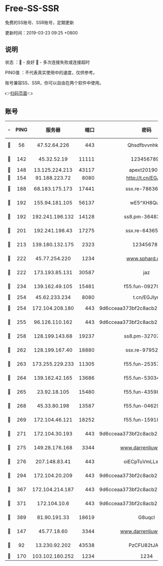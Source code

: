 # Free-SS-SSR

免费的SS账号、SSR账号，定期更新

更新时间：2019-03-23 09:25 +0800

## 说明

状态     ：🙂 - 良好 🙁 - 多次连接失败或连接超时

PING值   ：不代表真实使用中的速度，仅供参考。

账号兼容SS、SSR，你可以自由在两个软件中使用。

👉[扫码页面](https://liesauer.github.io/Free-SS-SSR/)👈

## 账号

|-|PING|服务器|端口|密码|加密方式|区域|
|:----:|:----:|:-----:|-----:|:----:|:----:|:----:|
|🙂|56|47.52.64.226|443|Qhsdfbvvnhkm1|aes-256-cfb|HK|
|🙂|142|45.32.52.19|11111|1234567890|aes-256-cfb|JP|
|🙂|148|13.125.224.213|43117|apext2019005|chacha20|KR|
|🙂|154|91.188.223.72|8080|http://t.cn/EGJIyrl|rc4-md5|RU|
|🙂|188|68.183.175.173|17441|ssx.re-78636175|aes-256-cfb|US|
|🙂|192|155.94.181.105|56137|wE5^XH8Quw|aes-256-cfb|US|
|🙂|192|192.241.196.132|14128|ss8.pm-36483349|aes-256-cfb|US|
|🙂|201|192.241.198.43|17275|ssx.re-64365080|aes-256-cfb|US|
|🙂|213|139.180.132.175|2323|123456789|aes-256-cfb|SG|
|🙂|222|45.77.254.220|1234|www.sphard.com|aes-256-cfb|SG|
|🙂|222|173.193.85.131|30587|jaz|aes-256-cfb|US|
|🙂|234|139.162.49.105|15481|f55.fun-09270327|aes-256-cfb|SG|
|🙂|254|45.62.233.234|8080|t.cn/EGJIyrl|rc4-md5|CA|
|🙂|254|172.104.208.180|443|9d6cceaa373bf2c8acb22e60b6a58be6|aes-256-cfb|US|
|🙂|255|96.126.110.162|443|9d6cceaa373bf2c8acb22e60b6a58be6|aes-256-cfb|US|
|🙂|258|128.199.143.68|19237|ss8.pm-32707172|aes-256-cfb|SG|
|🙂|262|128.199.167.40|18880|ssx.re-97952522|aes-256-cfb|SG|
|🙂|263|173.255.229.233|11305|f55.fun-25357616|aes-256-cfb|US|
|🙂|264|139.162.42.165|13686|f55.fun-53034739|aes-256-cfb|SG|
|🙂|265|23.92.18.105|15480|f55.fun-43598783|aes-256-cfb|US|
|🙂|268|45.33.80.198|13587|f55.fun-04629140|aes-256-cfb|US|
|🙂|269|172.104.46.121|18252|f55.fun-15918908|aes-256-cfb|SG|
|🙂|271|172.104.30.193|443|9d6cceaa373bf2c8acb22e60b6a58be6|aes-256-cfb|US|
|🙂|275|149.28.176.168|3344|www.darrenliuwei.com|aes-256-cfb|AU|
|🙂|276|207.148.83.41|443|oiECpTuVmLLxk4Ts|aes-256-cfb|AU|
|🙂|294|172.104.20.209|443|9d6cceaa373bf2c8acb22e60b6a58be6|aes-256-cfb|US|
|🙂|367|172.104.214.187|443|9d6cceaa373bf2c8acb22e60b6a58be6|aes-256-cfb|US|
|🙂|371|172.104.10.6|443|9d6cceaa373bf2c8acb22e60b6a58be6|aes-256-cfb|US|
|🙂|389|81.90.191.33|18619|G8uqcl|aes-256-cfb|US|
|🙂|147|45.77.18.60|3344|www.darrenliuwei.com|aes-256-cfb|JP|
|🙁|92|13.230.92.202|43538|PzCFU82tJAdZ|aes-256-cfb|JP|
|🙁|170|103.102.160.252|1234|1234|rc4-md5|JP|
